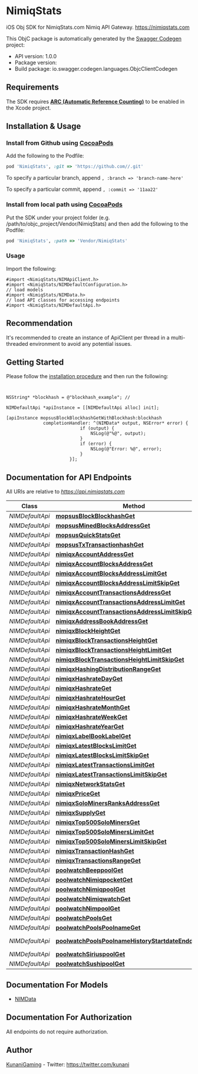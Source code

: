 # NimiqStats

iOS Obj SDK for NimiqStats.com Nimiq API Gateway. https://nimiqstats.com

This ObjC package is automatically generated by the [Swagger Codegen](https://github.com/swagger-api/swagger-codegen) project:

- API version: 1.0.0
- Package version: 
- Build package: io.swagger.codegen.languages.ObjcClientCodegen

## Requirements

The SDK requires [**ARC (Automatic Reference Counting)**](http://stackoverflow.com/questions/7778356/how-to-enable-disable-automatic-reference-counting) to be enabled in the Xcode project.

## Installation & Usage
### Install from Github using [CocoaPods](https://cocoapods.org/)

Add the following to the Podfile:

```ruby
pod 'NimiqStats', :git => 'https://github.com//.git'
```

To specify a particular branch, append `, :branch => 'branch-name-here'`

To specify a particular commit, append `, :commit => '11aa22'`

### Install from local path using [CocoaPods](https://cocoapods.org/)

Put the SDK under your project folder (e.g. /path/to/objc_project/Vendor/NimiqStats) and then add the following to the Podfile:

```ruby
pod 'NimiqStats', :path => 'Vendor/NimiqStats'
```

### Usage

Import the following:

```objc
#import <NimiqStats/NIMApiClient.h>
#import <NimiqStats/NIMDefaultConfiguration.h>
// load models
#import <NimiqStats/NIMData.h>
// load API classes for accessing endpoints
#import <NimiqStats/NIMDefaultApi.h>

```

## Recommendation

It's recommended to create an instance of ApiClient per thread in a multi-threaded environment to avoid any potential issues.

## Getting Started

Please follow the [installation procedure](#installation--usage) and then run the following:

```objc


NSString* *blockhash = @"blockhash_example"; // 

NIMDefaultApi *apiInstance = [[NIMDefaultApi alloc] init];

[apiInstance mopsusBlockBlockhashGetWithBlockhash:blockhash
              completionHandler: ^(NIMData* output, NSError* error) {
                            if (output) {
                                NSLog(@"%@", output);
                            }
                            if (error) {
                                NSLog(@"Error: %@", error);
                            }
                        }];

```

## Documentation for API Endpoints

All URIs are relative to *https://api.nimiqstats.com*

Class | Method | HTTP request | Description
------------ | ------------- | ------------- | -------------
*NIMDefaultApi* | [**mopsusBlockBlockhashGet**](docs/NIMDefaultApi.md#mopsusblockblockhashget) | **GET** /mopsus/block/{blockhash} | 
*NIMDefaultApi* | [**mopsusMinedBlocksAddressGet**](docs/NIMDefaultApi.md#mopsusminedblocksaddressget) | **GET** /mopsus/mined-blocks/{address} | 
*NIMDefaultApi* | [**mopsusQuickStatsGet**](docs/NIMDefaultApi.md#mopsusquickstatsget) | **GET** /mopsus/quick-stats | 
*NIMDefaultApi* | [**mopsusTxTransactionhashGet**](docs/NIMDefaultApi.md#mopsustxtransactionhashget) | **GET** /mopsus/tx/{transactionhash} | 
*NIMDefaultApi* | [**nimiqxAccountAddressGet**](docs/NIMDefaultApi.md#nimiqxaccountaddressget) | **GET** /nimiqx/account/{address} | 
*NIMDefaultApi* | [**nimiqxAccountBlocksAddressGet**](docs/NIMDefaultApi.md#nimiqxaccountblocksaddressget) | **GET** /nimiqx/account-blocks/{address} | 
*NIMDefaultApi* | [**nimiqxAccountBlocksAddressLimitGet**](docs/NIMDefaultApi.md#nimiqxaccountblocksaddresslimitget) | **GET** /nimiqx/account-blocks/{address}/{limit} | 
*NIMDefaultApi* | [**nimiqxAccountBlocksAddressLimitSkipGet**](docs/NIMDefaultApi.md#nimiqxaccountblocksaddresslimitskipget) | **GET** /nimiqx/account-blocks/{address}/{limit}/{skip} | 
*NIMDefaultApi* | [**nimiqxAccountTransactionsAddressGet**](docs/NIMDefaultApi.md#nimiqxaccounttransactionsaddressget) | **GET** /nimiqx/account-transactions/{address} | 
*NIMDefaultApi* | [**nimiqxAccountTransactionsAddressLimitGet**](docs/NIMDefaultApi.md#nimiqxaccounttransactionsaddresslimitget) | **GET** /nimiqx/account-transactions/{address}/{limit} | 
*NIMDefaultApi* | [**nimiqxAccountTransactionsAddressLimitSkipGet**](docs/NIMDefaultApi.md#nimiqxaccounttransactionsaddresslimitskipget) | **GET** /nimiqx/account-transactions/{address}/{limit}/{skip} | 
*NIMDefaultApi* | [**nimiqxAddressBookAddressGet**](docs/NIMDefaultApi.md#nimiqxaddressbookaddressget) | **GET** /nimiqx/address-book/{address} | 
*NIMDefaultApi* | [**nimiqxBlockHeightGet**](docs/NIMDefaultApi.md#nimiqxblockheightget) | **GET** /nimiqx/block/{height} | 
*NIMDefaultApi* | [**nimiqxBlockTransactionsHeightGet**](docs/NIMDefaultApi.md#nimiqxblocktransactionsheightget) | **GET** /nimiqx/block-transactions/{height} | 
*NIMDefaultApi* | [**nimiqxBlockTransactionsHeightLimitGet**](docs/NIMDefaultApi.md#nimiqxblocktransactionsheightlimitget) | **GET** /nimiqx/block-transactions/{height}/{limit} | 
*NIMDefaultApi* | [**nimiqxBlockTransactionsHeightLimitSkipGet**](docs/NIMDefaultApi.md#nimiqxblocktransactionsheightlimitskipget) | **GET** /nimiqx/block-transactions/{height}/{limit}/{skip} | 
*NIMDefaultApi* | [**nimiqxHashingDistributionRangeGet**](docs/NIMDefaultApi.md#nimiqxhashingdistributionrangeget) | **GET** /nimiqx/hashing-distribution/{range} | 
*NIMDefaultApi* | [**nimiqxHashrateDayGet**](docs/NIMDefaultApi.md#nimiqxhashratedayget) | **GET** /nimiqx/hashrate/day | 
*NIMDefaultApi* | [**nimiqxHashrateGet**](docs/NIMDefaultApi.md#nimiqxhashrateget) | **GET** /nimiqx/hashrate | 
*NIMDefaultApi* | [**nimiqxHashrateHourGet**](docs/NIMDefaultApi.md#nimiqxhashratehourget) | **GET** /nimiqx/hashrate/hour | 
*NIMDefaultApi* | [**nimiqxHashrateMonthGet**](docs/NIMDefaultApi.md#nimiqxhashratemonthget) | **GET** /nimiqx/hashrate/month | 
*NIMDefaultApi* | [**nimiqxHashrateWeekGet**](docs/NIMDefaultApi.md#nimiqxhashrateweekget) | **GET** /nimiqx/hashrate/week | 
*NIMDefaultApi* | [**nimiqxHashrateYearGet**](docs/NIMDefaultApi.md#nimiqxhashrateyearget) | **GET** /nimiqx/hashrate/year | 
*NIMDefaultApi* | [**nimiqxLabelBookLabelGet**](docs/NIMDefaultApi.md#nimiqxlabelbooklabelget) | **GET** /nimiqx/label-book/{label} | 
*NIMDefaultApi* | [**nimiqxLatestBlocksLimitGet**](docs/NIMDefaultApi.md#nimiqxlatestblockslimitget) | **GET** /nimiqx/latest-blocks/{limit} | 
*NIMDefaultApi* | [**nimiqxLatestBlocksLimitSkipGet**](docs/NIMDefaultApi.md#nimiqxlatestblockslimitskipget) | **GET** /nimiqx/latest-blocks/{limit}/{skip} | 
*NIMDefaultApi* | [**nimiqxLatestTransactionsLimitGet**](docs/NIMDefaultApi.md#nimiqxlatesttransactionslimitget) | **GET** /nimiqx/latest-transactions/{limit} | 
*NIMDefaultApi* | [**nimiqxLatestTransactionsLimitSkipGet**](docs/NIMDefaultApi.md#nimiqxlatesttransactionslimitskipget) | **GET** /nimiqx/latest-transactions/{limit}/{skip} | 
*NIMDefaultApi* | [**nimiqxNetworkStatsGet**](docs/NIMDefaultApi.md#nimiqxnetworkstatsget) | **GET** /nimiqx/network-stats | 
*NIMDefaultApi* | [**nimiqxPriceGet**](docs/NIMDefaultApi.md#nimiqxpriceget) | **GET** /nimiqx/price | 
*NIMDefaultApi* | [**nimiqxSoloMinersRanksAddressGet**](docs/NIMDefaultApi.md#nimiqxsolominersranksaddressget) | **GET** /nimiqx/solo-miners-ranks/{address} | 
*NIMDefaultApi* | [**nimiqxSupplyGet**](docs/NIMDefaultApi.md#nimiqxsupplyget) | **GET** /nimiqx/supply | 
*NIMDefaultApi* | [**nimiqxTop500SoloMinersGet**](docs/NIMDefaultApi.md#nimiqxtop500solominersget) | **GET** /nimiqx/top500-solo-miners | 
*NIMDefaultApi* | [**nimiqxTop500SoloMinersLimitGet**](docs/NIMDefaultApi.md#nimiqxtop500solominerslimitget) | **GET** /nimiqx/top500-solo-miners/{limit} | 
*NIMDefaultApi* | [**nimiqxTop500SoloMinersLimitSkipGet**](docs/NIMDefaultApi.md#nimiqxtop500solominerslimitskipget) | **GET** /nimiqx/top500-solo-miners/{limit}/{skip} | 
*NIMDefaultApi* | [**nimiqxTransactionHashGet**](docs/NIMDefaultApi.md#nimiqxtransactionhashget) | **GET** /nimiqx/transaction/{hash} | 
*NIMDefaultApi* | [**nimiqxTransactionsRangeGet**](docs/NIMDefaultApi.md#nimiqxtransactionsrangeget) | **GET** /nimiqx/transactions/{range} | 
*NIMDefaultApi* | [**poolwatchBeeppoolGet**](docs/NIMDefaultApi.md#poolwatchbeeppoolget) | **GET** /poolwatch/beeppool | 
*NIMDefaultApi* | [**poolwatchNimiqpocketGet**](docs/NIMDefaultApi.md#poolwatchnimiqpocketget) | **GET** /poolwatch/nimiqpocket | 
*NIMDefaultApi* | [**poolwatchNimiqpoolGet**](docs/NIMDefaultApi.md#poolwatchnimiqpoolget) | **GET** /poolwatch/nimiqpool | 
*NIMDefaultApi* | [**poolwatchNimiqwatchGet**](docs/NIMDefaultApi.md#poolwatchnimiqwatchget) | **GET** /poolwatch/nimiqwatch | 
*NIMDefaultApi* | [**poolwatchNimpoolGet**](docs/NIMDefaultApi.md#poolwatchnimpoolget) | **GET** /poolwatch/nimpool | 
*NIMDefaultApi* | [**poolwatchPoolsGet**](docs/NIMDefaultApi.md#poolwatchpoolsget) | **GET** /poolwatch/pools | 
*NIMDefaultApi* | [**poolwatchPoolsPoolnameGet**](docs/NIMDefaultApi.md#poolwatchpoolspoolnameget) | **GET** /poolwatch/pools/{poolname} | 
*NIMDefaultApi* | [**poolwatchPoolsPoolnameHistoryStartdateEnddateGet**](docs/NIMDefaultApi.md#poolwatchpoolspoolnamehistorystartdateenddateget) | **GET** /poolwatch/pools/{poolname}/history/{startdate}/{enddate} | 
*NIMDefaultApi* | [**poolwatchSiriuspoolGet**](docs/NIMDefaultApi.md#poolwatchsiriuspoolget) | **GET** /poolwatch/siriuspool | 
*NIMDefaultApi* | [**poolwatchSushipoolGet**](docs/NIMDefaultApi.md#poolwatchsushipoolget) | **GET** /poolwatch/sushipool | 


## Documentation For Models

 - [NIMData](docs/NIMData.md)


## Documentation For Authorization

 All endpoints do not require authorization.


## Author

 [KunaniGaming](https://kunanigaming.com) - Twitter: https://twitter.com/kunani



